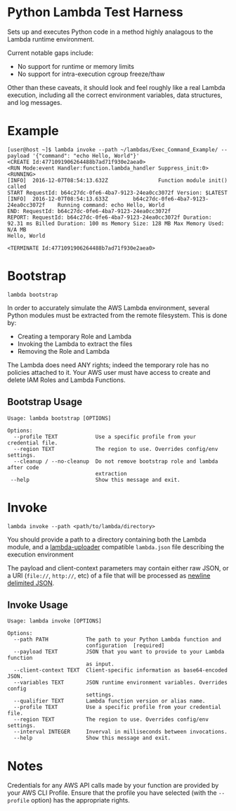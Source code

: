 Python Lambda Test Harness
==========================

Sets up and executes Python code in a method highly analagous to the Lambda runtime environment.

Current notable gaps include:
* No support for runtime or memory limits
* No support for intra-execution cgroup freeze/thaw

Other than these caveats, it should look and feel roughly like a real Lambda execution, including all the correct environment variables, data structures, and log messages.

Example
=======

```
[user@host ~]$ lambda invoke --path ~/lambdas/Exec_Command_Example/ --payload '{"command": "echo Hello, World"}'
<CREATE Id:4771091906264488b7ad71f930e2aea0>
<RUN Mode:event Handler:function.lambda_handler Suppress_init:0>
<RUNNING>
[INFO]  2016-12-07T08:54:13.632Z                Function module init() called
START RequestId: b64c27dc-0fe6-4ba7-9123-24ea0cc3072f Version: $LATEST
[INFO]  2016-12-07T08:54:13.633Z        b64c27dc-0fe6-4ba7-9123-24ea0cc3072f    Running command: echo Hello, World
END: RequestId: b64c27dc-0fe6-4ba7-9123-24ea0cc3072f
REPORT: RequestId: b64c27dc-0fe6-4ba7-9123-24ea0cc3072f Duration: 92.31 ms Billed Duration: 100 ms Memory Size: 128 MB Max Memory Used: N/A MB
Hello, World

<TERMINATE Id:4771091906264488b7ad71f930e2aea0>
```

Bootstrap
=========

`lambda bootstrap`

In order to accurately simulate the AWS Lambda environment, several Python modules must be extracted from the remote filesystem. This is done by:
* Creating a temporary Role and Lambda
* Invoking the Lambda to extract the files
* Removing the Role and Lambda

The Lambda does need ANY rights; indeed the temporary role has no policies attached to it. Your AWS user must have access to create and delete IAM Roles and Lambda Functions.

Bootstrap Usage
---------------

```
Usage: lambda bootstrap [OPTIONS]

Options:
  --profile TEXT            Use a specific profile from your credential file.
  --region TEXT             The region to use. Overrides config/env settings.
  --cleanup / --no-cleanup  Do not remove bootstrap role and lambda after code
                            extraction
 --help                     Show this message and exit.
```

Invoke
======

`lambda invoke --path <path/to/lambda/directory>`

You should provide a path to a directory containing both the Lambda module, and a [lambda-uploader](https://github.com/rackerlabs/lambda-uploader) compatible `lambda.json` file describing the execution environment

The payload and client-context parameters may contain either raw JSON, or a URI (`file://`, `http://`, etc) of a file that will be processed as [newline delimited JSON](http://specs.okfnlabs.org/ndjson/index.html).

Invoke Usage
------------

```
Usage: lambda invoke [OPTIONS]

Options:
  --path PATH            The path to your Python Lambda function and
                         configuration  [required]
  --payload TEXT         JSON that you want to provide to your Lambda function
                         as input.
  --client-context TEXT  Client-specific information as base64-encoded JSON.
  --variables TEXT       JSON runtime environment variables. Overrides config
                         settings.
  --qualifier TEXT       Lambda function version or alias name.
  --profile TEXT         Use a specific profile from your credential file.
  --region TEXT          The region to use. Overrides config/env settings.
  --interval INTEGER     Inverval in milliseconds between invocations.
  --help                 Show this message and exit.
```

Notes
=====

Credentials for any AWS API calls made by your function are provided by your AWS CLI Profile. Ensure that the profile you have selected (with the `--profile` option) has the appropriate rights.

